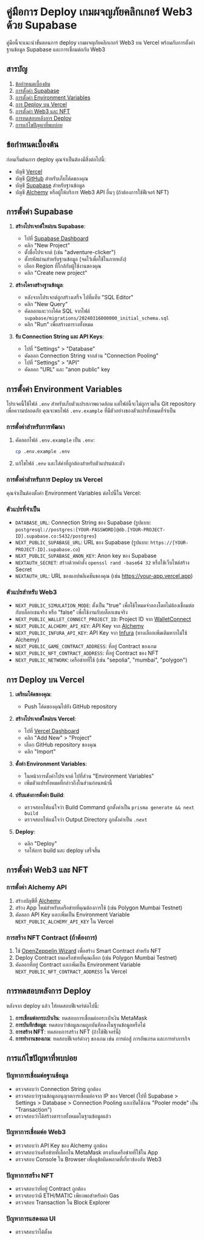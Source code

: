 # คู่มือการ Deploy เกมผจญภัยคลิกเกอร์ Web3 ด้วย Supabase

คู่มือนี้จะแนะนำขั้นตอนการ deploy เกมผจญภัยคลิกเกอร์ Web3 บน Vercel พร้อมกับการตั้งค่าฐานข้อมูล Supabase และการเชื่อมต่อกับ Web3

## สารบัญ

1. [ข้อกำหนดเบื้องต้น](#ข้อกำหนดเบื้องต้น)
2. [การตั้งค่า Supabase](#การตั้งค่า-supabase)
3. [การตั้งค่า Environment Variables](#การตั้งค่า-environment-variables)
4. [การ Deploy บน Vercel](#การ-deploy-บน-vercel)
5. [การตั้งค่า Web3 และ NFT](#การตั้งค่า-web3-และ-nft)
6. [การทดสอบหลังการ Deploy](#การทดสอบหลังการ-deploy)
7. [การแก้ไขปัญหาที่พบบ่อย](#การแก้ไขปัญหาที่พบบ่อย)

## ข้อกำหนดเบื้องต้น

ก่อนเริ่มต้นการ deploy คุณจำเป็นต้องมีสิ่งต่อไปนี้:

- บัญชี [Vercel](https://vercel.com)
- บัญชี [GitHub](https://github.com) สำหรับเก็บโค้ดของคุณ
- บัญชี [Supabase](https://supabase.com) สำหรับฐานข้อมูล
- บัญชี [Alchemy](https://www.alchemy.com/) หรือผู้ให้บริการ Web3 API อื่นๆ (ถ้าต้องการใช้ฟีเจอร์ NFT)

## การตั้งค่า Supabase

1. **สร้างโปรเจกต์ใหม่บน Supabase**:

   - ไปที่ [Supabase Dashboard](https://app.supabase.io/)
   - คลิก "New Project"
   - ตั้งชื่อโปรเจกต์ (เช่น "adventure-clicker")
   - ตั้งรหัสผ่านสำหรับฐานข้อมูล (จดไว้เพื่อใช้ในภายหลัง)
   - เลือก Region ที่ใกล้กับผู้ใช้งานของคุณ
   - คลิก "Create new project"

2. **สร้างโครงสร้างฐานข้อมูล**:

   - หลังจากโปรเจกต์ถูกสร้างเสร็จ ไปที่แท็บ "SQL Editor"
   - คลิก "New Query"
   - คัดลอกและวางโค้ด SQL จากไฟล์ `supabase/migrations/20240316000000_initial_schema.sql`
   - คลิก "Run" เพื่อสร้างตารางทั้งหมด

3. **รับ Connection String และ API Keys**:
   - ไปที่ "Settings" > "Database"
   - คัดลอก Connection String จากส่วน "Connection Pooling"
   - ไปที่ "Settings" > "API"
   - คัดลอก "URL" และ "anon public" key

## การตั้งค่า Environment Variables

โปรเจคนี้ใช้ไฟล์ `.env` สำหรับเก็บตัวแปรสภาพแวดล้อม แต่ไฟล์นี้จะไม่ถูกรวมใน Git repository เพื่อความปลอดภัย คุณจะพบไฟล์ `.env.example` ที่มีตัวอย่างของตัวแปรทั้งหมดที่จำเป็น

### การตั้งค่าสำหรับการพัฒนา

1. คัดลอกไฟล์ `.env.example` เป็น `.env`:

   ```bash
   cp .env.example .env
   ```

2. แก้ไขไฟล์ `.env` และใส่ค่าที่ถูกต้องสำหรับตัวแปรแต่ละตัว

### การตั้งค่าสำหรับการ Deploy บน Vercel

คุณจำเป็นต้องตั้งค่า Environment Variables ต่อไปนี้ใน Vercel:

### ตัวแปรที่จำเป็น

- `DATABASE_URL`: Connection String ของ Supabase (รูปแบบ: `postgresql://postgres:[YOUR-PASSWORD]@db.[YOUR-PROJECT-ID].supabase.co:5432/postgres`)
- `NEXT_PUBLIC_SUPABASE_URL`: URL ของ Supabase (รูปแบบ: `https://[YOUR-PROJECT-ID].supabase.co`)
- `NEXT_PUBLIC_SUPABASE_ANON_KEY`: Anon key ของ Supabase
- `NEXTAUTH_SECRET`: สร้างด้วยคำสั่ง `openssl rand -base64 32` หรือใช้เว็บไซต์สร้าง Secret
- `NEXTAUTH_URL`: URL ของแอปพลิเคชันของคุณ (เช่น https://your-app.vercel.app)

### ตัวแปรสำหรับ Web3

- `NEXT_PUBLIC_SIMULATION_MODE`: ตั้งเป็น "true" เพื่อใช้โหมดจำลองโดยไม่ต้องเชื่อมต่อกับบล็อกเชนจริง หรือ "false" เพื่อใช้งานกับบล็อกเชนจริง
- `NEXT_PUBLIC_WALLET_CONNECT_PROJECT_ID`: Project ID จาก [WalletConnect](https://cloud.walletconnect.com/)
- `NEXT_PUBLIC_ALCHEMY_API_KEY`: API Key จาก [Alchemy](https://www.alchemy.com/)
- `NEXT_PUBLIC_INFURA_API_KEY`: API Key จาก [Infura](https://infura.io/) (ทางเลือกเพิ่มเติมหากไม่ใช้ Alchemy)
- `NEXT_PUBLIC_GAME_CONTRACT_ADDRESS`: ที่อยู่ Contract ของเกม
- `NEXT_PUBLIC_NFT_CONTRACT_ADDRESS`: ที่อยู่ Contract ของ NFT
- `NEXT_PUBLIC_NETWORK`: เครือข่ายที่ใช้ (เช่น "sepolia", "mumbai", "polygon")

## การ Deploy บน Vercel

1. **เตรียมโค้ดของคุณ**:

   - Push โค้ดของคุณไปยัง GitHub repository

2. **สร้างโปรเจกต์ใหม่บน Vercel**:

   - ไปที่ [Vercel Dashboard](https://vercel.com/dashboard)
   - คลิก "Add New" > "Project"
   - เลือก GitHub repository ของคุณ
   - คลิก "Import"

3. **ตั้งค่า Environment Variables**:

   - ในหน้าการตั้งค่าโปรเจกต์ ไปที่ส่วน "Environment Variables"
   - เพิ่มตัวแปรทั้งหมดที่กล่าวถึงในส่วนก่อนหน้านี้

4. **ปรับแต่งการตั้งค่า Build**:

   - ตรวจสอบให้แน่ใจว่า Build Command ถูกตั้งค่าเป็น `prisma generate && next build`
   - ตรวจสอบให้แน่ใจว่า Output Directory ถูกตั้งค่าเป็น `.next`

5. **Deploy**:
   - คลิก "Deploy"
   - รอให้การ build และ deploy เสร็จสิ้น

## การตั้งค่า Web3 และ NFT

### การตั้งค่า Alchemy API

1. สร้างบัญชีที่ [Alchemy](https://www.alchemy.com/)
2. สร้าง App ใหม่สำหรับเครือข่ายที่คุณต้องการใช้ (เช่น Polygon Mumbai Testnet)
3. คัดลอก API Key และเพิ่มเป็น Environment Variable `NEXT_PUBLIC_ALCHEMY_API_KEY` ใน Vercel

### การสร้าง NFT Contract (ถ้าต้องการ)

1. ใช้ [OpenZeppelin Wizard](https://wizard.openzeppelin.com/) เพื่อสร้าง Smart Contract สำหรับ NFT
2. Deploy Contract บนเครือข่ายที่คุณเลือก (เช่น Polygon Mumbai Testnet)
3. คัดลอกที่อยู่ Contract และเพิ่มเป็น Environment Variable `NEXT_PUBLIC_NFT_CONTRACT_ADDRESS` ใน Vercel

## การทดสอบหลังการ Deploy

หลังจาก deploy แล้ว ให้ทดสอบฟีเจอร์ต่อไปนี้:

1. **การเชื่อมต่อกระเป๋าเงิน**: ทดสอบการเชื่อมต่อกระเป๋าเงิน MetaMask
2. **การบันทึกข้อมูล**: ทดสอบว่าข้อมูลเกมถูกบันทึกลงในฐานข้อมูลหรือไม่
3. **การสร้าง NFT**: ทดสอบการสร้าง NFT (ถ้าใช้ฟีเจอร์นี้)
4. **การทำงานของเกม**: ทดสอบฟีเจอร์ต่างๆ ของเกม เช่น การต่อสู้ การอัพเกรด และการทำภารกิจ

## การแก้ไขปัญหาที่พบบ่อย

### ปัญหาการเชื่อมต่อฐานข้อมูล

- ตรวจสอบว่า Connection String ถูกต้อง
- ตรวจสอบว่าฐานข้อมูลอนุญาตการเชื่อมต่อจาก IP ของ Vercel (ไปที่ Supabase > Settings > Database > Connection Pooling และเปิดใช้งาน "Pooler mode" เป็น "Transaction")
- ตรวจสอบว่าได้สร้างตารางทั้งหมดในฐานข้อมูลแล้ว

### ปัญหาการเชื่อมต่อ Web3

- ตรวจสอบว่า API Key ของ Alchemy ถูกต้อง
- ตรวจสอบว่าเครือข่ายที่เลือกใน MetaMask ตรงกับเครือข่ายที่ใช้ใน App
- ตรวจสอบ Console ใน Browser เพื่อดูข้อผิดพลาดที่เกี่ยวข้องกับ Web3

### ปัญหาการสร้าง NFT

- ตรวจสอบว่าที่อยู่ Contract ถูกต้อง
- ตรวจสอบว่ามี ETH/MATIC เพียงพอสำหรับค่า Gas
- ตรวจสอบ Transaction ใน Block Explorer

### ปัญหาการแสดงผล UI

- ตรวจสอบว่าได้ตั้งค
